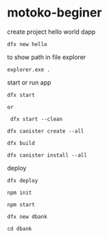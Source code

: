 # motoko-beginer


create project hello world dapp

```
dfx new hello
```

to show path in file explorer
```
explorer.exe .
```


start or run app
```
dfx start

or

 dfx start --clean
```

```
dfx canister create --all
```

```
dfx build
```

```
dfx canister install --all
```



deploy
```
dfx deploy
```
```
npm init
```
```
npm start
```




```
dfx new dbank
```

```
cd dbank
```
